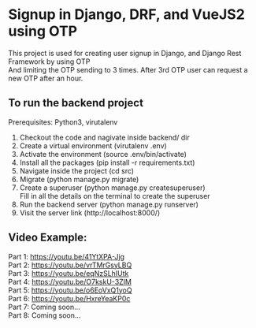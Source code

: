 # Signup in Django, DRF, and VueJS2 using OTP
This project is used for creating user signup in Django, and Django Rest Framework by using OTP<br/>
And limiting the OTP sending to 3 times. After 3rd OTP user can request a new OTP after an hour.

## To run the backend project
Prerequisites: Python3, virutalenv

1. Checkout the code and nagivate inside backend/ dir
2. Create a virtual environment (virutalenv .env)
3. Activate the environment (source .env/bin/activate)
4. Install all the packages (pip install -r requirements.txt)
5. Navigate inside the project (cd src)
6. Migrate (python manage.py migrate)
7. Create a superuser (python manage.py createsuperuser) <br />
   Fill in all the details on the terminal to create the superuser
8. Run the backend server (python manage.py runserver)
9. Visit the server link (http://localhost:8000/)

## Video Example:
Part 1: https://youtu.be/41YtXPA-Jjg<br/>
Part 2: https://youtu.be/vrTMrGsyLBQ<br/>
Part 3: https://youtu.be/eqNzSLhIUtk<br/>
Part 4: https://youtu.be/O7kskU-3ZIM<br/>
Part 5: https://youtu.be/o6EoVxQ1yoQ<br/>
Part 6: https://youtu.be/HxreYeaKP0c<br/>
Part 7: Coming soon...<br/>
Part 8: Coming soon...<br/>

